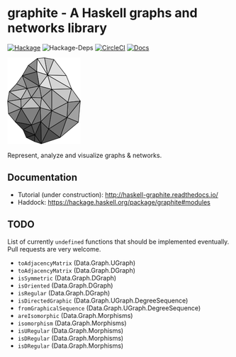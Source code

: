 # graphite - A Haskell graphs and networks library

[![Hackage](https://img.shields.io/hackage/v/graphite.svg)](https://hackage.haskell.org/package/graphite)
![Hackage-Deps](https://img.shields.io/hackage-deps/v/graphite.svg)
[![CircleCI](https://img.shields.io/circleci/project/github/alx741/graphite.svg)](https://circleci.com/gh/alx741/graphite)
[![Docs](https://readthedocs.org/projects/haskell-graphite/badge/?version=latest)](http://haskell-graphite.readthedocs.io/)

![Graphite Logo](./logo/logo.png)

Represent, analyze and visualize graphs & networks.


## Documentation

* Tutorial (under construction): http://haskell-graphite.readthedocs.io/
* Haddock: https://hackage.haskell.org/package/graphite#modules

## TODO

List of currently `undefined` functions that should be implemented eventually.
Pull requests are very welcome.

- `toAdjacencyMatrix`     (Data.Graph.UGraph)
- `toAdjacencyMatrix`     (Data.Graph.DGraph)
- `isSymmetric`           (Data.Graph.DGraph)
- `isOriented`            (Data.Graph.DGraph)
- `isRegular`             (Data.Graph.DGraph)
- `isDirectedGraphic`     (Data.Graph.UGraph.DegreeSequence)
- `fromGraphicalSequence` (Data.Graph.UGraph.DegreeSequence)
- `areIsomorphic`         (Data.Graph.Morphisms)
- `isomorphism`           (Data.Graph.Morphisms)
- `isURegular`            (Data.Graph.Morphisms)
- `isDRegular`            (Data.Graph.Morphisms)
- `isDRegular`            (Data.Graph.Morphisms)
